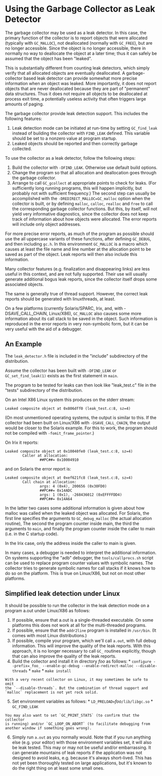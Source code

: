 # Using the Garbage Collector as Leak Detector

The garbage collector may be used as a leak detector. In this case, the
primary function of the collector is to report objects that were allocated
(typically with `GC_MALLOC`), not deallocated (normally with `GC_FREE`), but
are no longer accessible. Since the object is no longer accessible, there
in normally no way to deallocate the object at a later time; thus it can
safely be assumed that the object has been "leaked".

This is substantially different from counting leak detectors, which simply
verify that all allocated objects are eventually deallocated.
A garbage-collector based leak detector can provide somewhat more precise
information when an object was leaked. More importantly, it does not report
objects that are never deallocated because they are part of "permanent" data
structures. Thus it does not require all objects to be deallocated at process
exit time, a potentially useless activity that often triggers large amounts
of paging.

The garbage collector provide leak detection support. This includes the
following features:

  1. Leak detection mode can be initiated at run-time by setting
  `GC_find_leak` instead of building the collector with `FIND_LEAK` defined.
  This variable should be set to a nonzero value at program startup.
  2. Leaked objects should be reported and then correctly garbage collected.

To use the collector as a leak detector, follow the following steps:

  1. Build the collector with `-DFIND_LEAK`. Otherwise use default build
  options.
  2. Change the program so that all allocation and deallocation goes through
  the garbage collector.
  3. Arrange to call `GC_gcollect` at appropriate points to check for leaks.
  (For sufficiently long running programs, this will happen implicitly, but
  probably not with sufficient frequency.)  The second step can usually
  be accomplished with the `-DREDIRECT_MALLOC=GC_malloc` option when the
  collector is built, or by defining `malloc`, `calloc`, `realloc` and `free`
  to call the corresponding garbage collector functions. But this, by itself,
  will not yield very informative diagnostics, since the collector does not
  keep track of information about how objects were allocated. The error
  reports will include only object addresses.

For more precise error reports, as much of the program as possible should use
the all uppercase variants of these functions, after defining `GC_DEBUG`, and
then including `gc.h`. In this environment `GC_MALLOC` is a macro which causes
at least the file name and line number at the allocation point to be saved
as part of the object. Leak reports will then also include this information.

Many collector features (e.g. finalization and disappearing links) are less
useful in this context, and are not fully supported. Their use will usually
generate additional bogus leak reports, since the collector itself drops some
associated objects.

The same is generally true of thread support. However, the correct leak
reports should be generated with linuxthreads, at least.

On a few platforms (currently Solaris/SPARC, Irix, and, with
-DSAVE_CALL_CHAIN, Linux/X86), `GC_MALLOC` also causes some more information
about its call stack to be saved in the object. Such information is reproduced
in the error reports in very non-symbolic form, but it can be very useful with
the aid of a debugger.

## An Example

The `leak_detector.h` file is included in the "include" subdirectory of the
distribution.

Assume the collector has been built with `-DFIND_LEAK` or
`GC_set_find_leak(1)` exists as the first statement in `main`.

The program to be tested for leaks can then look like "leak_test.c" file
in the "tests" subdirectory of the distribution.

On an Intel X86 Linux system this produces on the stderr stream:


    Leaked composite object at 0x806dff0 (leak_test.c:8, sz=4)


(On most unmentioned operating systems, the output is similar to this. If the
collector had been built on Linux/X86 with `-DSAVE_CALL_CHAIN`, the output
would be closer to the Solaris example. For this to work, the program should
not be compiled with `-fomit_frame_pointer`.)

On Irix it reports:


    Leaked composite object at 0x10040fe0 (leak_test.c:8, sz=4)
            Caller at allocation:
                    ##PC##= 0x10004910


and on Solaris the error report is:


    Leaked composite object at 0xef621fc8 (leak_test.c:8, sz=4)
            Call chain at allocation:
                    args: 4 (0x4), 200656 (0x30FD0)
                    ##PC##= 0x14ADC
                    args: 1 (0x1), -268436012 (0xEFFFFDD4)
                    ##PC##= 0x14A64


In the latter two cases some additional information is given about how malloc
was called when the leaked object was allocated. For Solaris, the first line
specifies the arguments to `GC_debug_malloc` (the actual allocation routine),
The second the program counter inside main, the third the arguments to `main`,
and finally the program counter inside the caller to main (i.e. in the
C startup code).

In the Irix case, only the address inside the caller to main is given.

In many cases, a debugger is needed to interpret the additional information.
On systems supporting the "adb" debugger, the `tools/callprocs.sh` script can
be used to replace program counter values with symbolic names. The collector
tries to generate symbolic names for call stacks if it knows how to do so on
the platform. This is true on Linux/X86, but not on most other platforms.

## Simplified leak detection under Linux

It should be possible to run the collector in the leak detection mode on
a program a.out under Linux/X86 as follows:

  1. If possible, ensure that a.out is a single-threaded executable. On some
  platforms this does not work at all for the multi-threaded programs.
  2. If possible, ensure that the `addr2line` program is installed
  in `/usr/bin`. (It comes with most Linux distributions.)
  3. If possible, compile your program, which we'll call `a.out`, with full
  debug information. This will improve the quality of the leak reports.
  With this approach, it is no longer necessary to call `GC_` routines
  explicitly, though that can also improve the quality of the leak reports.
  4. Build the collector and install it in directory _foo_ as follows:
    * `configure --prefix=_foo_ --enable-gc-debug --enable-redirect-malloc --disable-threads`
    * `make`
    * `make install`

    With a very recent collector on Linux, it may sometimes be safe to omit
    the `--disable-threads`. But the combination of thread support and
    `malloc` replacement is not yet rock solid.
  5. Set environment variables as follows:
    * `LD_PRELOAD=`_foo_`/lib/libgc.so`
    * `GC_FIND_LEAK`

    You may also want to set `GC_PRINT_STATS` (to confirm that the collector
    is running) and/or `GC_LOOP_ON_ABORT` (to facilitate debugging from
    another window if something goes wrong).
  6. Simply run `a.out` as you normally would. Note that if you run anything
  else (e.g. your editor) with those environment variables set, it will also
  be leak tested. This may or may not be useful and/or embarrassing. It can
  generate mountains of leak reports if the application was not designed
  to avoid leaks, e.g. because it's always short-lived.  This has not yet
  been thoroughly tested on large applications, but it's known to do the right
  thing on at least some small ones.
